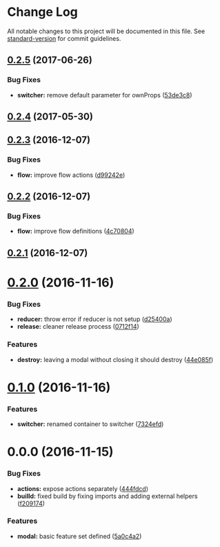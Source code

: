 # Change Log

All notable changes to this project will be documented in this file. See [standard-version](https://github.com/conventional-changelog/standard-version) for commit guidelines.

<a name="0.2.5"></a>
## [0.2.5](https://github.com/sebinsua/react-redux-simple-modal/compare/v0.2.4...v0.2.5) (2017-06-26)


### Bug Fixes

* **switcher:** remove default parameter for ownProps ([53de3c8](https://github.com/sebinsua/react-redux-simple-modal/commit/53de3c8))



<a name="0.2.4"></a>
## [0.2.4](https://github.com/sebinsua/react-redux-simple-modal/compare/v0.2.3...v0.2.4) (2017-05-30)



<a name="0.2.3"></a>
## [0.2.3](https://github.com/sebinsua/react-redux-simple-modal/compare/v0.2.2...v0.2.3) (2016-12-07)


### Bug Fixes

* **flow:** improve flow actions ([d99242e](https://github.com/sebinsua/react-redux-simple-modal/commit/d99242e))



<a name="0.2.2"></a>
## [0.2.2](https://github.com/sebinsua/react-redux-simple-modal/compare/v0.2.1...v0.2.2) (2016-12-07)


### Bug Fixes

* **flow:** improve flow definitions ([4c70804](https://github.com/sebinsua/react-redux-simple-modal/commit/4c70804))



<a name="0.2.1"></a>
## [0.2.1](https://github.com/sebinsua/react-redux-simple-modal/compare/v0.2.0...v0.2.1) (2016-12-07)



<a name="0.2.0"></a>
# [0.2.0](https://github.com/sebinsua/react-redux-simple-modal/compare/v0.1.0...v0.2.0) (2016-11-16)


### Bug Fixes

* **reducer:** throw error if reducer is not setup ([d25400a](https://github.com/sebinsua/react-redux-simple-modal/commit/d25400a))
* **release:** cleaner release process ([0712f14](https://github.com/sebinsua/react-redux-simple-modal/commit/0712f14))


### Features

* **destroy:** leaving a modal without closing it should destroy ([44e085f](https://github.com/sebinsua/react-redux-simple-modal/commit/44e085f))



<a name="0.1.0"></a>
# [0.1.0](https://github.com/sebinsua/react-redux-simple-modal/compare/v0.0.0...v0.1.0) (2016-11-16)


### Features

* **switcher:** renamed container to switcher ([7324efd](https://github.com/sebinsua/react-redux-simple-modal/commit/7324efd))



<a name="0.0.0"></a>
# 0.0.0 (2016-11-15)


### Bug Fixes

* **actions:** expose actions separately ([444fdcd](https://github.com/sebinsua/react-redux-simple-modal/commit/444fdcd))
* **builld:** fixed build by fixing imports and adding external helpers ([f209174](https://github.com/sebinsua/react-redux-simple-modal/commit/f209174))


### Features

* **modal:** basic feature set defined ([5a0c4a2](https://github.com/sebinsua/react-redux-simple-modal/commit/5a0c4a2))
